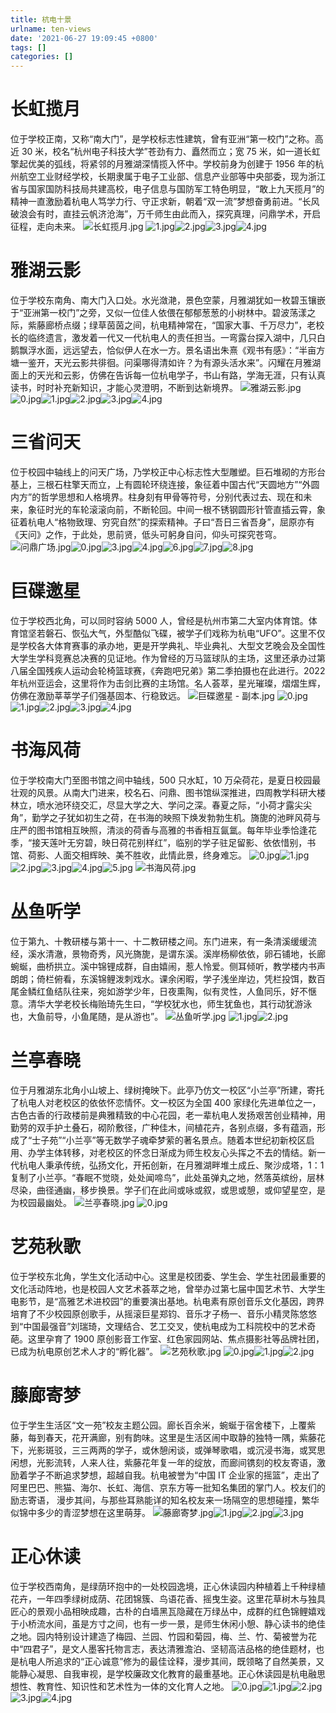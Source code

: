 ```yaml
---
title: 杭电十景
urlname: ten-views
date: '2021-06-27 19:09:45 +0800'
tags: []
categories: []
---
```


# 长虹揽月

位于学校正南，又称“南大门”，是学校标志性建筑，曾有亚洲“第一校门”之称。高近 30 米，校名“杭州电子科技大学”苍劲有力、矗然而立；宽 75 米，如一道长虹擎起优美的弧线，将紧邻的月雅湖深情揽入怀中。学校前身为创建于 1956 年的杭州航空工业财经学校，长期隶属于电子工业部、信息产业部等中央部委，现为浙江省与国家国防科技局共建高校，电子信息与国防军工特色明显，“敢上九天揽月”的精神一直激励着杭电人笃学力行、守正求新，朝着“双一流”梦想奋勇前进。“长风破浪会有时，直挂云帆济沧海”，万千师生由此而入，探究真理，问鼎学术，开启征程，走向未来。
![长虹揽月.jpg](https://cdn.nlark.com/yuque/0/2021/jpeg/2760219/1623746785159-e4960157-a924-4ec9-99e8-181b31dff436.jpeg#clientId=u4a767d6d-bfff-4&from=ui&id=rr8SO&margin=%5Bobject%20Object%5D&name=%E9%95%BF%E8%99%B9%E6%8F%BD%E6%9C%88.jpg&originHeight=2953&originWidth=5287&originalType=binary∶=2&size=3676705&status=done&style=none&taskId=ud9eba1c4-93dd-4985-96a7-9045dceeac7)
![1.jpg](https://cdn.nlark.com/yuque/0/2021/jpeg/2760219/1625364211773-5642b4cb-7f46-466c-b9c3-0e972e3ea821.jpeg#clientId=ue9d0b5a7-a988-4&from=ui&id=u5823d6a5&margin=%5Bobject%20Object%5D&name=1.jpg&originHeight=1334&originWidth=2000&originalType=binary∶=1&size=576932&status=done&style=none&taskId=u70b1cc90-0b4a-4150-954b-2192c84daf5)![2.jpg](https://cdn.nlark.com/yuque/0/2021/jpeg/2760219/1625364212518-5964d6f9-a7b1-4c93-9151-43db9b3b5000.jpeg#clientId=ue9d0b5a7-a988-4&from=ui&id=ud9698f5d&margin=%5Bobject%20Object%5D&name=2.jpg&originHeight=1333&originWidth=2000&originalType=binary∶=1&size=1905137&status=done&style=none&taskId=u1a484d47-0e47-41f6-9e51-fccb8fba352)![3.jpg](https://cdn.nlark.com/yuque/0/2021/jpeg/2760219/1625364211832-855ea268-db3b-41f4-a018-2621417d6bcb.jpeg#clientId=ue9d0b5a7-a988-4&from=ui&id=oHjRg&margin=%5Bobject%20Object%5D&name=3.jpg&originHeight=1333&originWidth=2000&originalType=binary∶=1&size=660296&status=done&style=none&taskId=ua7b4caa7-66da-4411-9c08-93d068945fc)![4.jpg](https://cdn.nlark.com/yuque/0/2021/jpeg/2760219/1625364211985-0bd93c9a-383b-4ada-bb54-8f5e3d37a5da.jpeg#clientId=ue9d0b5a7-a988-4&from=ui&id=ua5907f32&margin=%5Bobject%20Object%5D&name=4.jpg&originHeight=1335&originWidth=2000&originalType=binary∶=1&size=924540&status=done&style=none&taskId=u4d0b4a66-6129-4b62-bb23-421d7634b51)

# 雅湖云影

位于学校东南角、南大门入口处。水光潋滟，景色空蒙，月雅湖犹如一枚碧玉镶嵌于“亚洲第一校门”之旁，又似一位佳人依偎在郁郁葱葱的小树林中。碧波荡漾之际，紫藤廊桥点缀；绿草茵茵之间，杭电精神常在，“国家大事、千万尽力”，老校长的临终遗言，激发着一代又一代杭电人的责任担当。一弯露台探入湖中，几只白鹅飘浮水面，远远望去，恰似伊人在水一方。景名语出朱熹《观书有感》：“半亩方塘一鉴开，天光云影共徘徊。问渠哪得清如许？为有源头活水来”。闪耀在月雅湖面上的天光和云影，仿佛在告诉每一位杭电学子，书山有路，学海无涯，只有认真读书，时时补充新知识，才能心灵澄明，不断到达新境界。
![雅湖云影.jpg](https://cdn.nlark.com/yuque/0/2021/jpeg/2760219/1623746781720-3ca42400-ab6b-41df-8f91-7e6c82e56176.jpeg#clientId=u4a767d6d-bfff-4&from=ui&id=Pd9fJ&margin=%5Bobject%20Object%5D&name=%E9%9B%85%E6%B9%96%E4%BA%91%E5%BD%B1.jpg&originHeight=472&originWidth=789&originalType=binary∶=2&size=131214&status=done&style=none&taskId=ub56dd91e-6ac9-4f72-9a7f-ac72f4a0453)
![0.jpg](https://cdn.nlark.com/yuque/0/2021/jpeg/2760219/1625364289818-b3da1cc0-39e1-4529-b242-e72c9378a1f9.jpeg#clientId=ue9d0b5a7-a988-4&from=ui&id=ub0f02117&margin=%5Bobject%20Object%5D&name=0.jpg&originHeight=1333&originWidth=2000&originalType=binary∶=1&size=979857&status=done&style=none&taskId=u883959f5-5bff-4385-8876-2ae2b795d4b)![1.jpg](https://cdn.nlark.com/yuque/0/2021/jpeg/2760219/1625364290592-32c8d455-5563-48f7-aa84-153b95744399.jpeg#clientId=ue9d0b5a7-a988-4&from=ui&id=u9c805859&margin=%5Bobject%20Object%5D&name=1.jpg&originHeight=1333&originWidth=2000&originalType=binary∶=1&size=1900312&status=done&style=none&taskId=udb2a5512-3611-4680-8133-857ae8bf57c)![2.jpg](https://cdn.nlark.com/yuque/0/2021/jpeg/2760219/1625364291104-8fd02ff9-d1db-4faf-87bb-e914e7ff5362.jpeg#clientId=ue9d0b5a7-a988-4&from=ui&id=u4ae543d4&margin=%5Bobject%20Object%5D&name=2.jpg&originHeight=1333&originWidth=2000&originalType=binary∶=1&size=2709243&status=done&style=none&taskId=u7132090a-0386-4e37-bb61-37953729911)![3.jpg](https://cdn.nlark.com/yuque/0/2021/jpeg/2760219/1625364290892-710648b8-f28b-44b7-9cb0-00124ea4da6c.jpeg#clientId=ue9d0b5a7-a988-4&from=ui&id=u53eb532d&margin=%5Bobject%20Object%5D&name=3.jpg&originHeight=1331&originWidth=2000&originalType=binary∶=1&size=2274136&status=done&style=none&taskId=ub149163e-8a95-4041-aba7-3af26432d99)![4.jpg](https://cdn.nlark.com/yuque/0/2021/jpeg/2760219/1625364290815-e2cfa0a5-26da-4dbf-8325-2f347fdce3f0.jpeg#clientId=ue9d0b5a7-a988-4&from=ui&id=u690efdc1&margin=%5Bobject%20Object%5D&name=4.jpg&originHeight=1333&originWidth=2000&originalType=binary∶=1&size=2142834&status=done&style=none&taskId=ufa13c2b2-7ef7-46b0-a11c-bbfd720dafb)

# 三省问天

位于校园中轴线上的问天广场，乃学校正中心标志性大型雕塑。巨石堆砌的方形台基上，三根石柱擎天而立，上有圆轮环绕连接，象征着中国古代“天圆地方”“外圆内方”的哲学思想和人格境界。柱身刻有甲骨等符号，分别代表过去、现在和未来，象征时光的车轮滚滚向前，不断轮回。中间一根不锈钢圆形针管直插云霄，象征着杭电人“格物致理、穷究自然”的探索精神。子曰“吾日三省吾身”，屈原亦有《天问》之作，于此处，思前贤，低头可躬身自问，仰头可探究苍穹。
![问鼎广场.jpg](https://cdn.nlark.com/yuque/0/2021/jpeg/2760219/1623746785130-1878dd6a-1270-44fd-bdd1-e4ea27ee2ae5.jpeg#clientId=u4a767d6d-bfff-4&from=ui&id=gaBvA&margin=%5Bobject%20Object%5D&name=%E9%97%AE%E9%BC%8E%E5%B9%BF%E5%9C%BA.jpg&originHeight=2584&originWidth=3872&originalType=binary∶=2&size=5030569&status=done&style=none&taskId=uca513c9b-f018-40ab-b010-2f0c2f4e26f)![0.jpg](https://cdn.nlark.com/yuque/0/2021/jpeg/2760219/1625364449108-6c7e5eb8-a55b-4319-8c1f-1b228a3ac217.jpeg#clientId=ue9d0b5a7-a988-4&from=ui&id=uaea82e86&margin=%5Bobject%20Object%5D&name=0.jpg&originHeight=1010&originWidth=1516&originalType=binary∶=1&size=269374&status=done&style=none&taskId=u6bd70730-8cd1-47c4-820c-0395dc956f0)![3.jpg](https://cdn.nlark.com/yuque/0/2021/jpeg/2760219/1625364450832-2831c7fc-0d7e-4248-a2bf-170ef25c6ebd.jpeg#clientId=ue9d0b5a7-a988-4&from=ui&id=ub6f21fc4&margin=%5Bobject%20Object%5D&name=3.jpg&originHeight=1333&originWidth=2000&originalType=binary∶=1&size=2150273&status=done&style=none&taskId=ua63b2262-f2a9-4914-a52b-6cc046add42)![4.jpg](https://cdn.nlark.com/yuque/0/2021/jpeg/2760219/1625364451224-d583faac-d5cf-484b-9a97-9b4a1cfc28bc.jpeg#clientId=ue9d0b5a7-a988-4&from=ui&id=uf6c2ab14&margin=%5Bobject%20Object%5D&name=4.jpg&originHeight=1333&originWidth=2000&originalType=binary∶=1&size=2857068&status=done&style=none&taskId=u02f941e7-bd87-4c57-820d-240dfb1b679)![6.jpg](https://cdn.nlark.com/yuque/0/2021/jpeg/2760219/1625364451774-5f6f25f1-6ca4-42a8-ba6a-a25650447a65.jpeg#clientId=ue9d0b5a7-a988-4&from=ui&id=u7aa7aeda&margin=%5Bobject%20Object%5D&name=6.jpg&originHeight=1044&originWidth=1566&originalType=binary∶=1&size=637905&status=done&style=none&taskId=u4a32f6db-a998-4d9a-b5f5-d622133dc78)![7.jpg](https://cdn.nlark.com/yuque/0/2021/jpeg/2760219/1625364453252-10f93c3c-23e0-40da-8a9c-384cbd6a2532.jpeg#clientId=ue9d0b5a7-a988-4&from=ui&id=uf5bf7ed9&margin=%5Bobject%20Object%5D&name=7.jpg&originHeight=1333&originWidth=2000&originalType=binary∶=1&size=2629843&status=done&style=none&taskId=udecae7f3-a0f5-46a7-a616-238238ab18f)![8.jpg](https://cdn.nlark.com/yuque/0/2021/jpeg/2760219/1625364452544-d4135aad-c441-473b-b47b-03f511c99ad3.jpeg#clientId=ue9d0b5a7-a988-4&from=ui&id=u15e83be3&margin=%5Bobject%20Object%5D&name=8.jpg&originHeight=1333&originWidth=2000&originalType=binary∶=1&size=918171&status=done&style=none&taskId=u03b7a5a0-554a-4638-a369-970bb9e11e3)

# 巨碟邀星

位于学校西北角，可以同时容纳 5000 人，曾经是杭州市第二大室内体育馆。体育馆坚若磐石、恢弘大气，外型酷似飞碟，被学子们戏称为杭电“UFO”。这里不仅是学校各大体育赛事的承办地，更是开学典礼、毕业典礼、大型文艺晚会及全国性大学生学科竞赛总决赛的见证地。作为曾经的万马篮球队的主场，这里还承办过第八届全国残疾人运动会轮椅篮球赛，《奔跑吧兄弟》第二季拍摄也在此进行。2022 年杭州亚运会，这里将作为击剑比赛的主场馆。名人荟萃，星光璀璨，熠熠生辉，仿佛在激励莘莘学子们强基固本、行稳致远。
![巨碟邀星 - 副本.jpg](https://cdn.nlark.com/yuque/0/2021/jpeg/2760219/1623747934256-32be2ae9-af19-485e-9603-b0570deecbc9.jpeg#clientId=u4a767d6d-bfff-4&from=ui&id=u49ec9a2c&margin=%5Bobject%20Object%5D&name=%E5%B7%A8%E7%A2%9F%E9%82%80%E6%98%9F%20-%20%E5%89%AF%E6%9C%AC.jpg&originHeight=1600&originWidth=2400&originalType=binary∶=2&size=1089879&status=done&style=none&taskId=u77a8e134-3714-47ba-9267-ae43254f667)
![0.jpg](https://cdn.nlark.com/yuque/0/2021/jpeg/2760219/1625364531881-3344c5b6-37de-4d69-ba52-72059aef5d54.jpeg#clientId=ue9d0b5a7-a988-4&from=ui&id=u612188e1&margin=%5Bobject%20Object%5D&name=0.jpg&originHeight=1080&originWidth=1620&originalType=binary∶=1&size=246289&status=done&style=none&taskId=u5527d12d-3ef4-417b-85f9-2a2df7424e4)![1.jpg](https://cdn.nlark.com/yuque/0/2021/jpeg/2760219/1625364533047-2f9945ba-e0fa-4d17-a96d-2c269421eed3.jpeg#clientId=ue9d0b5a7-a988-4&from=ui&id=u25af9645&margin=%5Bobject%20Object%5D&name=1.jpg&originHeight=1333&originWidth=2000&originalType=binary∶=1&size=1887646&status=done&style=none&taskId=u46530eb3-1c6e-4a32-a8cb-bc61e50c36d)![2.jpg](https://cdn.nlark.com/yuque/0/2021/jpeg/2760219/1625364532931-54045856-c030-48f4-8c35-9a410a43e885.jpeg#clientId=ue9d0b5a7-a988-4&from=ui&id=u80662ffa&margin=%5Bobject%20Object%5D&name=2.jpg&originHeight=1333&originWidth=2000&originalType=binary∶=1&size=1664408&status=done&style=none&taskId=ueb2ddd11-ae1a-462e-a70a-dc8ac101eab)![3.jpg](https://cdn.nlark.com/yuque/0/2021/jpeg/2760219/1625364532356-cac84f9e-e60c-4db4-8ee5-c43c474c9d87.jpeg#clientId=ue9d0b5a7-a988-4&from=ui&id=u35aa6dc0&margin=%5Bobject%20Object%5D&name=3.jpg&originHeight=1333&originWidth=2000&originalType=binary∶=1&size=776409&status=done&style=none&taskId=u6e2d8fef-c29d-4f2a-bf69-297ff9afebb)![4.jpg](https://cdn.nlark.com/yuque/0/2021/jpeg/2760219/1625364533167-8ec01a84-be2d-497a-8e1b-efd28f650089.jpeg#clientId=ue9d0b5a7-a988-4&from=ui&id=u439aebef&margin=%5Bobject%20Object%5D&name=4.jpg&originHeight=1333&originWidth=2000&originalType=binary∶=1&size=2058584&status=done&style=none&taskId=u582d556b-ba2e-40dc-9a28-e700d17073b)

# 书海风荷

位于学校南大门至图书馆之间中轴线，500 只水缸，10 万朵荷花，是夏日校园最壮观的风景。从南大门进来，校名石、问鼎、图书馆纵深推进，四周教学科研大楼林立，喷水池环绕交汇，尽显大学之大、学问之深。春夏之际，“小荷才露尖尖角”，勤学之子犹如初生之荷，在书海的映照下焕发勃勃生机。旖旎的池畔风荷与庄严的图书馆相互映照，清淡的荷香与高雅的书香相互氤氲。每年毕业季恰逢花季，“接天莲叶无穷碧，映日荷花别样红”，临别的学子驻足留影、依依惜别，书馆、荷影、人面交相辉映、美不胜收，此情此景，终身难忘。
![0.jpg](https://cdn.nlark.com/yuque/0/2021/jpeg/2760219/1625364613135-e27c4cd9-f99b-4d91-804b-15c1e6a8fbbb.jpeg#clientId=ue9d0b5a7-a988-4&from=ui&id=u3fd8edb3&margin=%5Bobject%20Object%5D&name=0.jpg&originHeight=1333&originWidth=2000&originalType=binary∶=1&size=710740&status=done&style=none&taskId=ub2ff67c7-3f82-49b1-b5c1-b947f129ecc)![1.jpg](https://cdn.nlark.com/yuque/0/2021/jpeg/2760219/1625364613240-ac7666d8-c89f-4ee2-ab87-36ffb77d0aa3.jpeg#clientId=ue9d0b5a7-a988-4&from=ui&id=uff764ac9&margin=%5Bobject%20Object%5D&name=1.jpg&originHeight=1334&originWidth=2000&originalType=binary∶=1&size=764379&status=done&style=none&taskId=uc41fcbaf-64e0-4c4b-837d-66d31e24b17)![2.jpg](https://cdn.nlark.com/yuque/0/2021/jpeg/2760219/1625364614120-3276808c-8b52-4e25-be1e-ea50f9e2ff89.jpeg#clientId=ue9d0b5a7-a988-4&from=ui&id=u6542faf0&margin=%5Bobject%20Object%5D&name=2.jpg&originHeight=1333&originWidth=2000&originalType=binary∶=1&size=2144113&status=done&style=none&taskId=u69a60e10-8467-4e7a-aa59-c7f780b44d9)![3.jpg](https://cdn.nlark.com/yuque/0/2021/jpeg/2760219/1625364615103-78bdeb9a-e874-4810-a02a-28ba410ef3ff.jpeg#clientId=ue9d0b5a7-a988-4&from=ui&id=uc22042c6&margin=%5Bobject%20Object%5D&name=3.jpg&originHeight=1333&originWidth=2000&originalType=binary∶=1&size=3656543&status=done&style=none&taskId=u47671b7f-501d-4269-90c2-ba7a7b73ac5)![4.jpg](https://cdn.nlark.com/yuque/0/2021/jpeg/2760219/1625364615098-0d5bf519-925f-45a6-9c73-9afe38177c32.jpeg#clientId=ue9d0b5a7-a988-4&from=ui&id=u9fa458eb&margin=%5Bobject%20Object%5D&name=4.jpg&originHeight=1333&originWidth=2000&originalType=binary∶=1&size=3615367&status=done&style=none&taskId=uccbbf7a0-f24a-486f-b9f6-5a0f92fc9cc)![5.jpg](https://cdn.nlark.com/yuque/0/2021/jpeg/2760219/1625364615333-e2fe092f-692c-492a-ba09-d819a9d0a4a5.jpeg#clientId=ue9d0b5a7-a988-4&from=ui&id=ud9071ea4&margin=%5Bobject%20Object%5D&name=5.jpg&originHeight=1200&originWidth=1800&originalType=binary∶=1&size=2259969&status=done&style=none&taskId=u48e47fe4-aeda-4f1f-98c6-9164dc9980f)
![书海风荷.jpg](https://cdn.nlark.com/yuque/0/2021/jpeg/2760219/1623746780631-b713c2a6-8f83-48ce-abc4-3ae3e16e0456.jpeg#clientId=u4a767d6d-bfff-4&from=ui&id=Qv2Y2&margin=%5Bobject%20Object%5D&name=%E4%B9%A6%E6%B5%B7%E9%A3%8E%E8%8D%B7.jpg&originHeight=640&originWidth=961&originalType=binary∶=2&size=121117&status=done&style=none&taskId=u63d3078b-2867-4ead-8773-02809e70a5a)

# 丛鱼听学

位于第九、十教研楼与第十一、十二教研楼之间。东门进来，有一条清溪缓缓流经，溪水清澈，景物奇秀，风光旖旎，是谓东溪。溪岸杨柳依依，卵石铺地，长廊蜿蜒，曲桥拱立。溪中锦锂成群，自由嬉闹，惹人怜爱。侧耳倾听，教学楼内书声朗朗；倚栏俯看，东溪锦鲤泼刺戏水。课余闲暇，学子浅坐岸边，凭栏投饵，数百尾金鳞红鱼结队往来，宛如游学少年，日夜熏陶，似有灵性，人鱼同乐，好不惬意。清华大学老校长梅贻琦先生曰，“学校犹水也，师生犹鱼也，其行动犹游泳也，大鱼前导，小鱼尾随，是从游也”。
![丛鱼听学.jpg](https://cdn.nlark.com/yuque/0/2021/jpeg/2760219/1623746781335-be288b7c-24d7-44c0-8e3b-29d78bd13b19.jpeg#clientId=u4a767d6d-bfff-4&from=ui&id=DMbOb&margin=%5Bobject%20Object%5D&name=%E4%B8%9B%E9%B1%BC%E5%90%AC%E5%AD%A6.jpg&originHeight=1187&originWidth=1800&originalType=binary∶=2&size=1006442&status=done&style=none&taskId=uf0d25df0-e7e1-4e84-b3fe-3342e4fe7ef)
![1.jpg](https://cdn.nlark.com/yuque/0/2021/jpeg/2760219/1625364691850-559f2a9c-9ab2-455f-a68d-5091e321bdf8.jpeg#clientId=ue9d0b5a7-a988-4&from=ui&id=u2282d3b3&margin=%5Bobject%20Object%5D&name=1.jpg&originHeight=1333&originWidth=2000&originalType=binary∶=1&size=770442&status=done&style=none&taskId=ucafc82ec-02a9-478e-bcd7-f33e68c9b4f)![2.jpg](https://cdn.nlark.com/yuque/0/2021/jpeg/2760219/1625364691549-6bfd3637-1c52-48fb-86a7-6b5c96881419.jpeg#clientId=ue9d0b5a7-a988-4&from=ui&id=uc8d9c897&margin=%5Bobject%20Object%5D&name=2.jpg&originHeight=534&originWidth=800&originalType=binary∶=1&size=252595&status=done&style=none&taskId=u3202ea2a-0603-4a40-8449-78663cda0ad)

# 兰亭春晓

位于月雅湖东北角小山坡上、绿树掩映下。此亭乃仿文一校区“小兰亭”所建，寄托了杭电人对老校区的依依怀恋情怀。文一校区为全国 400 家绿化先进单位之一，古色古香的行政楼前是典雅精致的中心花园，老一辈杭电人发扬艰苦创业精神，用勤劳的双手护土叠石，砌阶敷径，广种佳木，间植花卉，各别点缀，多有蕴涵，形成了“士子苑”“小兰亭”等无数学子魂牵梦萦的著名景点。随着本世纪初新校区启用、办学主体转移，对老校区的怀念日渐成为师生校友心头挥之不去的情结。新一代杭电人秉承传统，弘扬文化，开拓创新，在月雅湖畔堆土成丘、聚沙成塔，1：1 复制了小兰亭。“春眠不觉晓，处处闻啼鸟”，此处虽弹丸之地，然落英缤纷，层林尽染，曲径通幽，移步换景。学子们在此间或咏或叙，或思或憩，或仰望星空，是为校园最幽处。
![兰亭春晓.jpg](https://cdn.nlark.com/yuque/0/2021/jpeg/2760219/1623746782676-990572a3-3fec-480d-94ef-c6527f60109a.jpeg#clientId=u4a767d6d-bfff-4&from=ui&id=Bp3fJ&margin=%5Bobject%20Object%5D&name=%E5%85%B0%E4%BA%AD%E6%98%A5%E6%99%93.jpg&originHeight=1848&originWidth=2784&originalType=binary∶=2&size=2985862&status=done&style=none&taskId=ub81b137c-db89-449b-9ee0-ccbc34cbb87)
![0.jpg](https://cdn.nlark.com/yuque/0/2021/jpeg/2760219/1625364730085-bb407733-bcc8-4645-9e6e-09f6969ed1bc.jpeg#clientId=ue9d0b5a7-a988-4&from=ui&id=ucc9b475d&margin=%5Bobject%20Object%5D&name=0.jpg&originHeight=1333&originWidth=2000&originalType=binary∶=1&size=1289972&status=done&style=none&taskId=ua0b5ae24-0660-4372-946e-46528ef9c3f)

# 艺苑秋歌

位于学校东北角，学生文化活动中心。这里是校团委、学生会、学生社团最重要的文化活动阵地，也是校园人文艺术荟萃之地，曾举办过第七届中国艺术节、大学生电影节，是“高雅艺术进校园”的重要演出基地。杭电素有原创音乐文化基因，跨界培育了不少校园原创歌手，从摇滚巨星郑钧、音乐才子杨一、音乐小精灵陈悠悠到“中国最强音”刘瑞琦，文理结合、艺工交叉，使杭电成为工科院校中的艺术奇葩。这里孕育了 1900 原创影音工作室、红色家园网站、焦点摄影社等品牌社团，已成为杭电原创艺术人才的“孵化器”。
![艺苑秋歌.jpg](https://cdn.nlark.com/yuque/0/2021/jpeg/2760219/1623746786885-cd422938-23f7-49a5-86b0-6b082820d6d2.jpeg#clientId=u4a767d6d-bfff-4&from=ui&id=wrejr&margin=%5Bobject%20Object%5D&name=%E8%89%BA%E8%8B%91%E7%A7%8B%E6%AD%8C.jpg&originHeight=2428&originWidth=3786&originalType=binary∶=2&size=7080498&status=done&style=none&taskId=ue9f1eea3-7b9f-4414-974c-808ce249664)
![0.jpg](https://cdn.nlark.com/yuque/0/2021/jpeg/2760219/1625364774990-e3499bb8-fa9d-4a3b-9bac-1ce91ed736d9.jpeg#clientId=ue9d0b5a7-a988-4&from=ui&id=ua8f2241d&margin=%5Bobject%20Object%5D&name=0.jpg&originHeight=1334&originWidth=2000&originalType=binary∶=1&size=525099&status=done&style=none&taskId=u53c3d6f7-ae2b-4aa5-8729-8f143e4b2cf)![1.jpg](https://cdn.nlark.com/yuque/0/2021/jpeg/2760219/1625364775878-ae348df4-737f-4e33-82cf-9bd1ae4cf617.jpeg#clientId=ue9d0b5a7-a988-4&from=ui&id=u63f86e57&margin=%5Bobject%20Object%5D&name=1.jpg&originHeight=1333&originWidth=2000&originalType=binary∶=1&size=2262171&status=done&style=none&taskId=u3ea70afd-3924-4d12-9e30-20556416817)![2.jpg](https://cdn.nlark.com/yuque/0/2021/jpeg/2760219/1625364776115-b81eb8f3-bd04-4af8-819f-743a3278a4a7.jpeg#clientId=ue9d0b5a7-a988-4&from=ui&id=uec804a65&margin=%5Bobject%20Object%5D&name=2.jpg&originHeight=1333&originWidth=2000&originalType=binary∶=1&size=2632512&status=done&style=none&taskId=u916a47e7-a262-4aa5-a6c0-e26a47b919a)

# 藤廊寄梦

位于学生生活区“文一苑”校友主题公园。廊长百余米，蜿蜒于宿舍楼下，上覆紫藤，每到春天，花开满廊，别有韵味。这里是生活区闹中取静的独特一隅，紫藤花下，光影斑驳，三三两两的学子，或休憩闲谈，或弹琴歌唱，或沉浸书海，或冥思闲想，光影流转，人来人往，紫藤花年复一年的绽放，而廊间镌刻的校友寄语，激励着学子不断追求梦想，超越自我。杭电被誉为“中国 IT 企业家的摇篮”，走出了阿里巴巴、熊猫、海尔、长虹、海信、京东方等一批知名集团的掌门人。校友们的励志寄语， 漫步其间，与那些耳熟能详的知名校友来一场隔空的思想碰撞，繁华似锦中多少的青涩梦想在这里萌芽。
![藤廊寄梦.jpg](https://cdn.nlark.com/yuque/0/2021/jpeg/2760219/1623746780975-e7bf7bba-f5ca-407f-a957-4057ae8c0b90.jpeg#clientId=u4a767d6d-bfff-4&from=ui&id=APwfz&margin=%5Bobject%20Object%5D&name=%E8%97%A4%E5%BB%8A%E5%AF%84%E6%A2%A6.jpg&originHeight=1502&originWidth=2102&originalType=binary∶=2&size=516489&status=done&style=none&taskId=u28f846fc-6614-4883-b585-8edd7d784df)![1.jpg](https://cdn.nlark.com/yuque/0/2021/jpeg/2760219/1625364822686-01ec1b3e-48ef-47fc-aec7-dfe094516f9d.jpeg#clientId=ue9d0b5a7-a988-4&from=ui&id=ub1db83cb&margin=%5Bobject%20Object%5D&name=1.jpg&originHeight=1333&originWidth=2000&originalType=binary∶=1&size=1989512&status=done&style=none&taskId=ue2c210ae-aa05-42a1-8043-80ccaa078a1)![2.jpg](https://cdn.nlark.com/yuque/0/2021/jpeg/2760219/1625364822003-96eaf2f5-eff0-4f31-8e00-ee5cf7d03bf2.jpeg#clientId=ue9d0b5a7-a988-4&from=ui&id=u60ea7160&margin=%5Bobject%20Object%5D&name=2.jpg&originHeight=1068&originWidth=1602&originalType=binary∶=1&size=659022&status=done&style=none&taskId=u1602ca40-0700-43e5-961e-8b3511a71bf)![3.jpg](https://cdn.nlark.com/yuque/0/2021/jpeg/2760219/1625364823208-384cefae-551b-4b65-ae73-31ee696cec33.jpeg#clientId=ue9d0b5a7-a988-4&from=ui&id=u1ed239ac&margin=%5Bobject%20Object%5D&name=3.jpg&originHeight=1333&originWidth=2000&originalType=binary∶=1&size=2971169&status=done&style=none&taskId=uc4fd0d46-6e60-41a0-932b-9f0ce461eaa)

# 正心休读

位于学校西南角，是绿荫环抱中的一处校园逸境，正心休读园内种植着上千种绿植花卉，一年四季绿树成荫、花团锦簇、鸟语花香、摇曳生姿。这里花草树木与独具匠心的景观小品相映成趣，古朴的白墙黑瓦隐藏在万绿丛中，成群的红色锦鲤嬉戏于小桥流水间，虽是方寸之间，也有一步一景，是师生休闲小憩、静心读书的绝佳之地。园内特别设计建造了梅园、兰园、竹园和菊园，梅、兰、竹、菊被誉为花中“四君子”，是文人墨客托物言志，表达清雅澹泊、坚韧高洁品格的绝佳题材，也是杭电人所追求的“正心诚意”修为的最佳诠释，漫步其间，既领略了自然美景，又能静心凝思、自我审视，是学校廉政文化教育的最重基地。正心休读园是杭电融思想性、教育性、知识性和艺术性为一体的文化育人之地。
![0.jpg](https://cdn.nlark.com/yuque/0/2021/jpeg/2760219/1625364871755-f9574403-c522-4a1a-be7d-8531de4a5438.jpeg#clientId=ue9d0b5a7-a988-4&from=ui&id=uca82cee3&margin=%5Bobject%20Object%5D&name=0.jpg&originHeight=1200&originWidth=1800&originalType=binary∶=1&size=412868&status=done&style=none&taskId=ua3289192-12db-4626-b68c-6a112c33b10)![1.jpg](https://cdn.nlark.com/yuque/0/2021/jpeg/2760219/1625364871914-36fa5411-29ce-4da3-8e5d-64c09ec9212d.jpeg#clientId=ue9d0b5a7-a988-4&from=ui&id=u4d5cbf00&margin=%5Bobject%20Object%5D&name=1.jpg&originHeight=1200&originWidth=1800&originalType=binary∶=1&size=604485&status=done&style=none&taskId=u89b1dea7-35b4-4a4b-9699-5cf86f39f24)![2.jpg](https://cdn.nlark.com/yuque/0/2021/jpeg/2760219/1625364871902-8a70f11d-887b-40c0-b32d-46fe28cc505f.jpeg#clientId=ue9d0b5a7-a988-4&from=ui&id=ud7ed7687&margin=%5Bobject%20Object%5D&name=2.jpg&originHeight=1200&originWidth=1800&originalType=binary∶=1&size=611426&status=done&style=none&taskId=u163c6805-cfe5-4b77-aa7d-fefe23cc603)![3.jpg](https://cdn.nlark.com/yuque/0/2021/jpeg/2760219/1625364873226-b9cc267e-75f7-48de-bd54-50ed78031d24.jpeg#clientId=ue9d0b5a7-a988-4&from=ui&id=uae0a0e3e&margin=%5Bobject%20Object%5D&name=3.jpg&originHeight=1333&originWidth=2000&originalType=binary∶=1&size=3016291&status=done&style=none&taskId=u850ce3f3-d488-4e98-96e2-6c25456a196)![4.jpg](https://cdn.nlark.com/yuque/0/2021/jpeg/2760219/1625364873302-ead48fbc-97ce-4be1-8cc3-fba650880c76.jpeg#clientId=ue9d0b5a7-a988-4&from=ui&id=u6d200000&margin=%5Bobject%20Object%5D&name=4.jpg&originHeight=1333&originWidth=2000&originalType=binary∶=1&size=3150789&status=done&style=none&taskId=udc339ffb-30c2-4622-8f17-eea6ce6cd87)
